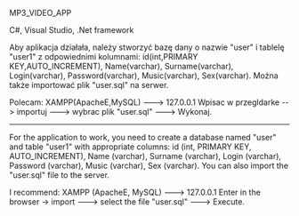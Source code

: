 MP3_VIDEO_APP

C#, Visual Studio, .Net framework

Aby aplikacja działała, należy stworzyć bazę dany o nazwie "user" 
i tablelę "user1" z odpowiednimi kolumnami: 
id(int,PRIMARY KEY,AUTO_INCREMENT), Name(varchar), Surname(varchar),
 Login(varchar), Password(varchar), Music(varchar), Sex(varchar).
 Można także importować plik "user.sql" na serwer. 

Polecam: XAMPP(ApacheE,MySQL) ---> 127.0.0.1 Wpisac w przegldarke --> 
importuj ---> wybrac plik "user.sql" ---> Wykonaj.

_____________________________________________________________________________
For the application to work, you need to create a database named "user" 
and table "user1" with appropriate columns: 
id (int, PRIMARY KEY, AUTO_INCREMENT), Name (varchar), Surname (varchar), 
Login (varchar), Password (varchar), Music (varchar), Sex (varchar).
 You can also import the "user.sql" file to the server. 

I recommend: XAMPP (ApacheE, MySQL) ---> 127.0.0.1 Enter in the browser -> 
import ---> select the file "user.sql" ---> Execute.
